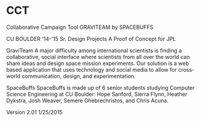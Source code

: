 # CCT

Collaborative Campaign Tool
GRAVITEAM by SPACEBUFFS

CU BOULDER '14-'15 Sr. Design Projects
A Proof of Concept for JPL

GraviTeamA major difficulty among international scientists is finding a collaborative, social interface where scientists from all over the world can share ideas and design space mission experiments. Our solution is a web based application that uses technology and social media to allow for cross-world communication, design, and experimentation.
SpaceBuffsSpaceBuffs is made up of 6 senior students studying Computer Science Engineering at CU Boulder: Hope Sanford, Sierra Flynn, Heather Dykstra, Josh Weaver, Semere Ghebrechristos, and Chris Acuna.

Version 2.01
1/25/2015